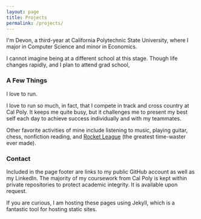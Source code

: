 ```yaml
---
layout: page
title: Projects
permalink: /projects/
---
```


I'm Devon, a third-year at California Polytechnic State University, where I major in Computer Science and minor in Economics.

I cannot imagine being at a different school at this stage. Though life changes rapidly, and I plan to attend grad school, 

### A Few Things

I love to run.

I love to run so much, in fact, that I compete in track and cross country at Cal Poly. It keeps me quite busy, but it challenges me to present my best self each day to achieve success individually and with my teammates.

Other favorite activities of mine include listening to music, playing guitar, chess, nonfiction reading, and 
[Rocket League](http://store.steampowered.com/app/252950/) (the greatest time-waster ever made).

### Contact

Included in the page footer are links to my public GitHub account as well as my LinkedIn. The majority of my coursework from Cal Poly is kept within private repositories to protect academic integrity. It is available upon request.

If you are curious, I am hosting these pages using Jekyll, which is a fantastic tool for hosting static sites.